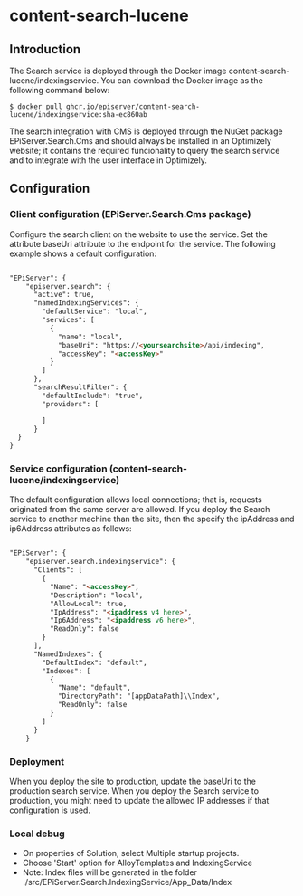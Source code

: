 # content-search-lucene

## Introduction

<p>The Search service is deployed through the Docker image content-search-lucene/indexingservice. You can download the Docker image as the following command below:</p>

```shell
$ docker pull ghcr.io/episerver/content-search-lucene/indexingservice:sha-ec860ab
```

<p>The search integration with CMS is deployed through the NuGet package EPiServer.Search.Cms and should always be installed in an Optimizely website; it contains the required funcionality to query the search service and to integrate with the user interface in Optimizely.</p>

## Configuration

<h3>Client configuration (EPiServer.Search.Cms package)</h3>
<p>Configure the search client on the website to use the service. Set the attribute baseUri attribute to the endpoint for the service. The following example shows a default configuration:</p>

```html

"EPiServer": {
    "episerver.search": {
      "active": true,
      "namedIndexingServices": {
        "defaultService": "local",
        "services": [
          {
            "name": "local",
            "baseUri": "https://<yoursearchsite>/api/indexing",
            "accessKey": "<accessKey>"
          }
        ]
      },
      "searchResultFilter": {
        "defaultInclude": "true",
        "providers": [

        ]
      }
  }    
}

```
<h3>Service configuration (content-search-lucene/indexingservice)</h3>
<p>The default configuration allows local connections; that is, requests originated from the same server are allowed. If you deploy the Search service to another machine than the site, then the specify the ipAddress and ip6Address attributes  as follows:</p>

```html

"EPiServer": {
    "episerver.search.indexingservice": {
      "Clients": [
        {
          "Name": "<accessKey>",
          "Description": "local",
          "AllowLocal": true,
          "IpAddress": "<ipaddress v4 here>",
          "Ip6Address": "<ipaddress v6 here>",
          "ReadOnly": false
        }
      ],
      "NamedIndexes": {
        "DefaultIndex": "default",
        "Indexes": [
          {
            "Name": "default",
            "DirectoryPath": "[appDataPath]\\Index",
            "ReadOnly": false
          }
        ]
      }
    }

```

<h3>Deployment</h3>
<p>When you deploy the site to production, update the baseUri to the production search service. When you deploy the Search service to production, you might need to update the allowed IP addresses if that configuration is used.</p>

<h3>Local debug</h3>
<ul>
<li>On properties of Solution, select Multiple startup projects.</li>
<li>Choose 'Start' option for AlloyTemplates and IndexingService</li>
<li>Note: Index files will be generated in the folder ./src/EPiServer.Search.IndexingService/App_Data/Index</li>
</ul>
